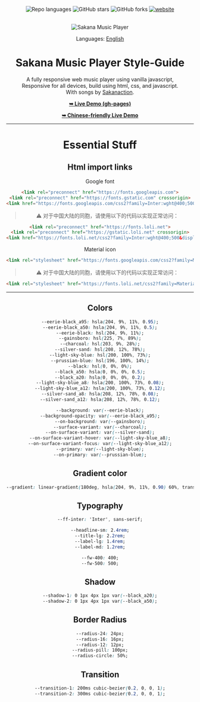 <div align="center">
  
  ![Repo languages](https://img.shields.io/github/languages/count/YanDao0313/SakanaMusicPlayer?style=for-the-badge&logo=GitHub)
  ![GitHub stars](https://img.shields.io/github/stars/YanDao0313/SakanaMusicPlayer?style=for-the-badge&logo=GitHub)
  ![GitHub forks](https://img.shields.io/github/forks/YanDao0313/SakanaMusicPlayer?style=for-the-badge&logo=GitHub)
  [![website](https://img.shields.io/website?style=for-the-badge&logo=GitHub&down_color=lightgrey&down_message=offline&up_color=blue&up_message=online&url=https%3A%2F%2Fsakana-music-player.vercel.app)](https://sakana-music-player.vercel.app)

  <br />
  <img src="https://xingqiu-tuchuang-1256524210.cos.ap-shanghai.myqcloud.com/5115/SMP.png" alt="Sakana Music Player">

  Languages: [English](./style-guide.md)

  <h1 align="center">Sakana Music Player Style-Guide</h2>

  A fully responsive web music player using vanilla javascript, <br />Responsive for all devices, build using html, css, and javascript. <br />With songs by [Sakanaction](https://sakanaction.jp/).

  <a href="https://smp.is-an.app/"><strong>➥ Live Demo (gh-pages)</strong></a>
  
  <a href="https://smp.rth.app/"><strong>➥ Chinese-friendly Live Demo</strong></a>
  
  ----------

# Essential Stuff

## Html import links

Google font

``` html
<link rel="preconnect" href="https://fonts.googleapis.com">
<link rel="preconnect" href="https://fonts.gstatic.com" crossorigin>
<link href="https://fonts.googleapis.com/css2?family=Inter:wght@400;500&display=swap" rel="stylesheet">
```

> ⚠️ 对于中国大陆的同胞，请使用以下的代码以实现正常访问：

``` html
<link rel="preconnect" href="https://fonts.loli.net">
<link rel="preconnect" href="https://gstatic.loli.net" crossorigin>
<link href="https://fonts.loli.net/css2?family=Inter:wght@400;500&display=swap" rel="stylesheet">
```

Material icon

``` html
<link rel="stylesheet" href="https://fonts.googleapis.com/css2?family=Material+Symbols+Rounded:opsz,wght,FILL,GRAD@24,400,0,-25" />
```

> ⚠️ 对于中国大陆的同胞，请使用以下的代码以实现正常访问：

``` html
<link rel="stylesheet" href="https://fonts.loli.net/css2?family=Material+Symbols+Rounded:opsz,wght,FILL,GRAD@24,400,0,-25" />
```

---

## Colors

``` css
--eerie-black_a95: hsla(204, 9%, 11%, 0.95);
--eerie-black_a50: hsla(204, 9%, 11%, 0.5);
--eerie-black: hsl(204, 9%, 11%);
--gainsboro: hsl(225, 7%, 89%);
--charcoal: hsl(203, 9%, 28%);
--silver-sand: hsl(208, 12%, 78%);
--light-sky-blue: hsl(200, 100%, 73%);
--prussian-blue: hsl(196, 100%, 14%);
--black: hsl(0, 0%, 0%);
--black_a50: hsla(0, 0%, 0%, 0.5);
--black_a20: hsla(0, 0%, 0%, 0.2);
--light-sky-blue_a8: hsla(200, 100%, 73%, 0.08);
--light-sky-blue_a12: hsla(200, 100%, 73%, 0.12);
--silver-sand_a8: hsla(208, 12%, 78%, 0.08);
--silver-sand_a12: hsla(208, 12%, 78%, 0.12);

--background: var(--eerie-black);
--background-opacity: var(--eerie-black_a95);
--on-background: var(--gainsboro);
--surface-variant: var(--charcoal);
--on-surface-variant: var(--silver-sand);
--on-surface-variant-hover: var(--light-sky-blue_a8);
--on-surface-variant-focus: var(--light-sky-blue_a12);
--primary: var(--light-sky-blue);
--on-primary: var(--prussian-blue);
```

## Gradient color

``` css
--gradient: linear-gradient(180deg, hsla(204, 9%, 11%, 0.90) 60%, transparent 120%);
```

## Typography

``` css
--ff-inter: 'Inter', sans-serif;

--headline-sm: 2.4rem;
--title-lg: 2.2rem;
--label-lg: 1.4rem;
--label-md: 1.2rem;

--fw-400: 400;
--fw-500: 500;
```

## Shadow

``` css
--shadow-1: 0 1px 4px 1px var(--black_a20);
--shadow-2: 0 1px 4px 1px var(--black_a50);
```

## Border Radius

``` css
--radius-24: 24px;
--radius-16: 16px;
--radius-12: 12px;
--radius-pill: 100px;
--radius-circle: 50%;
```

## Transition

``` css
--transition-1: 200ms cubic-bezier(0.2, 0, 0, 1);
--transition-2: 300ms cubic-bezier(0.2, 0, 0, 1);
```
